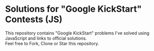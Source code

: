 # Solutions for "Google KickStart" Contests (JS)
This repository contains "Google KickStart" problems I've solved using JavaScript and links to official solutions.  
Feel free to Fork, Clone or Star this repository.  
<br />

